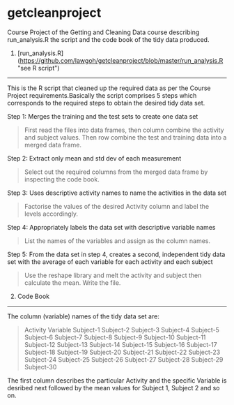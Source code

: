 getcleanproject
===============

 Course Project of the Getting and Cleaning Data course describing run_analysis.R the script and the code book of the tidy data produced.
 
 
1. [run_analysis.R] (https://github.com/lawgoh/getcleanproject/blob/master/run_analysis.R "see R script")
--------------------------
 This is the R script that cleaned up the required data as per the Course Project requirements.Basically the script comprises 5 steps which corresponds to the required steps to obtain the desired tidy data set. 

Step 1: Merges the training and the test sets to create one data set

> First read the files into data frames, then column combine the activity and subject values. Then row combine the test and training data into a merged data frame.

Step 2: Extract only mean and std dev of each measurement

> Select out the required columns from the merged data frame by inspecting the code book.

Step 3: Uses descriptive activity names to name the activities in the data set

> Factorise the values of the desired Activity column and label the levels accordingly.


Step 4: Appropriately labels the data set with descriptive variable names
> List the names of the variables and assign as the column names.


Step 5: From the data set in step 4, creates a second, independent tidy data set with the average of each variable for each activity and each subject
> Use the reshape library and melt the activity and subject then calculate the mean. Write the file.

2. Code Book
----------------------
The column (variable) names of the tidy data set are:
> Activity Variable Subject-1 Subject-2 Subject-3 Subject-4 Subject-5 Subject-6 Subject-7 Subject-8 Subject-9 Subject-10 Subject-11 Subject-12 Subject-13 Subject-14 Subject-15 Subject-16 Subject-17 Subject-18 Subject-19 Subject-20 Subject-21 Subject-22 Subject-23 Subject-24 Subject-25 Subject-26 Subject-27 Subject-28 Subject-29 Subject-30

The first column describes the particular Activity and the specific Variable is desribed next followed by the mean values for Subject 1, Subject 2 and so on.




